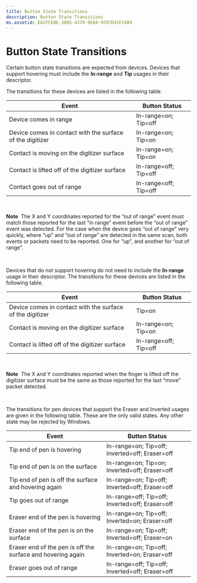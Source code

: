 ```yaml
---
title: Button State Transitions
description: Button State Transitions
ms.assetid: EA2FFEBE-3805-4370-9E68-9597D42FC889
---
```


# Button State Transitions


Certain button state transitions are expected from devices. Devices that support hovering must include the **In-range** and **Tip** usages in their descriptor.

The transitions for these devices are listed in the following table.

| Event                                                     | Button Status         |
|-----------------------------------------------------------|-----------------------|
| Device comes in range                                     | In-range=on; Tip=off  |
| Device comes in contact with the surface of the digitizer | In-range=on; Tip=on   |
| Contact is moving on the digitizer surface                | In-range=on; Tip=on   |
| Contact is lifted off of the digitizer surface            | In-range=off; Tip=off |
| Contact goes out of range                                 | In-range=off; Tip=off |

 

**Note**  The X and Y coordinates reported for the “out of range” event must match those reported for the last “in range” event before the “out of range” event was detected. For the case when the device goes “out of range” very quickly, where “up” and “out of range” are detected in the same scan, both events or packets need to be reported. One for “up”, and another for “out of range”.

 

Devices that do not support hovering do not need to include the **In-range** usage in their descriptor. The transitions for these devices are listed in the following table.

| Event                                                     | Button Status         |
|-----------------------------------------------------------|-----------------------|
| Device comes in contact with the surface of the digitizer | Tip=on                |
| Contact is moving on the digitizer surface                | In-range=on; Tip=on   |
| Contact is lifted off of the digitizer surface            | In-range=off; Tip=off |

 

**Note**  The X and Y coordinates reported when the finger is lifted off the digitizer surface must be the same as those reported for the last “move” packet detected.

 

The transitions for pen devices that support the Eraser and Inverted usages are given in the following table. These are the only valid states. Any other state may be rejected by Windows.

| Event                                                       | Button Status                                   |
|-------------------------------------------------------------|-------------------------------------------------|
| Tip end of pen is hovering                                  | In-range=on; Tip=off; Inverted=off; Eraser=off  |
| Tip end of pen is on the surface                            | In-range=on; Tip=on; Inverted=off; Eraser=off   |
| Tip end of pen is off the surface and hovering again        | In-range=on; Tip=off; Inverted=off; Eraser=off  |
| Tip goes out of range                                       | In-range=off; Tip=off; Inverted=off; Eraser=off |
| Eraser end of the pen is hovering                           | In-range=on; Tip=off; Inverted=on; Eraser=off   |
| Eraser end of the pen is on the surface                     | In-range=on; Tip=off; Inverted=off; Eraser=on   |
| Eraser end of the pen is off the surface and hovering again | In-range=on; Tip=off; Inverted=on; Eraser=off   |
| Eraser goes out of range                                    | In-range=off; Tip=off; Inverted=off; Eraser=off |

 

 

 




